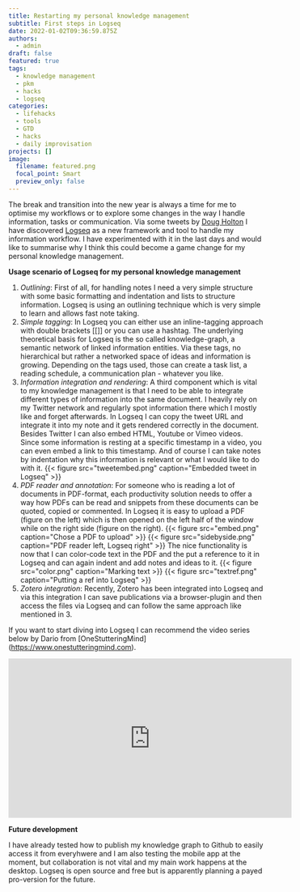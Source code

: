 ```yaml
---
title: Restarting my personal knowledge management
subtitle: First steps in Logseq
date: 2022-01-02T09:36:59.875Z
authors:
  - admin
draft: false
featured: true
tags:
  - knowledge management
  - pkm
  - hacks
  - logseq
categories:
  - lifehacks
  - tools
  - GTD
  - hacks
  - daily improvisation
projects: []
image:
  filename: featured.png
  focal_point: Smart
  preview_only: false
---
```

The break and transition into the new year is always a time for me to optimise my workflows or to explore some changes in the way I handle information, tasks or communication. Via some tweets by [Doug Holton](https://twitter.com/edtechdev) I have discovered [Logseq](https://logseq.com) as a new framework and tool to handle my information workflow. I have experimented with it in the last days and would like to summarise why I think this could become a game change for my personal knowledge management.

**Usage scenario of Logseq for my personal knowledge management**

1. *Outlining*: First of all, for handling notes I need a very simple structure with some basic formatting and indentation and lists to structure information. Logseq is using an outlining technique which is very simple to learn and allows fast note taking.
2. *Simple tagging*: In Logseq you can either use an inline-tagging approach with double brackets [[]] or you can use a hashtag. The underlying theoretical basis for Logseq is the so called knowledge-graph, a semantic network of linked information entities. Via these tags, no hierarchical but rather a networked space of ideas and information is growing. Depending on the tags used, those can create a task list, a reading schedule, a communication plan - whatever you like.
2. *Information integration and rendering*: A third component which is vital to my knowledge management is that I need to be able to integrate different types of information into the same document. I heavily rely on my Twitter network and regularly spot information there which I mostly like and forget afterwards. In Logseq I can copy the tweet URL and integrate it into my note and it gets rendered correctly in the document. Besides Twitter I can also embed HTML, Youtube or Vimeo videos. Since some information is resting at a specific timestamp in a video, you can even embed a link to this timestamp. And of course I can take notes by indentation why this information is relevant or what I would like to do with it.
{{< figure src="tweetembed.png" caption="Embedded tweet in Logseq" >}}
3. *PDF reader and annotation*: For someone who is reading a lot of documents in PDF-format, each productivity solution needs to offer a way how PDFs can be read and snippets from these documents can be quoted, copied or commented. In Logseq it is easy to upload a PDF (figure on the left) which is then opened on the left half of the window while on the right side (figure on the right).
{{< figure src="embed.png" caption="Chose a PDF to upload" >}}
{{< figure src="sidebyside.png" caption="PDF reader left, Logseq right" >}}
The nice functionality is now that I can color-code text in the PDF and the put a reference to it in Logseq and can again indent and add notes and ideas to it.
{{< figure src="color.png" caption="Marking text >}}
{{< figure src="textref.png" caption="Putting a ref into Logseq" >}}
4. *Zotero integration*: Recently, Zotero has been integrated into Logseq and via this integration I can save publications via a browser-plugin and then access the files via Logseq and can follow the same approach like mentioned in 3.

If you want to start diving into Logseq I can recommend the video series below by Dario from [OneStutteringMind] (https://www.onestutteringmind.com).

<iframe width="560" height="315" src="https://www.youtube.com/embed/oBtKHwFBn0k" title="YouTube video player" frameborder="0" allow="accelerometer; autoplay; clipboard-write; encrypted-media; gyroscope; picture-in-picture" allowfullscreen></iframe>


**Future development**

I have already tested how to publish my knowledge graph to Github to easily access it from everyhwere and I am also testing the mobile app at the moment, but collaboration is not vital and my main work happens at the desktop. Logseq is open source and free but is apparently planning a payed pro-version for the future.

